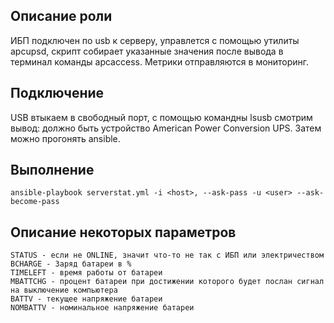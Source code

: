 ## Описание роли

ИБП подключен по usb к серверу, управлется с помощью утилиты apcupsd, скрипт собирает указанные значения после вывода в терминал команды apcaccess. Метрики отправляются в мониторинг.

## Подключение

USB втыкаем в свободный порт, с помощью командны lsusb смотрим вывод: должно быть устройство American Power Conversion UPS. Затем можно прогонять ansible.

## Выполнение

`ansible-playbook serverstat.yml -i <host>, --ask-pass -u <user> --ask-become-pass`

## Описание некоторых параметров
```
STATUS - если не ONLINE, значит что-то не так с ИБП или электричеством
BCHARGE - Заряд батареи в %
TIMELEFT - время работы от батареи
MBATTCHG - процент батареи при достижении которого будет послан сигнал на выключение компьютера
BATTV - текущее напряжение батареи
NOMBATTV - номинальное напряжение батареи
```
